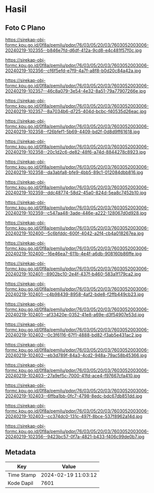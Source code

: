 # Hasil

## Foto C Plano

https://sirekap-obj-formc.kpu.go.id/0f8a/pemilu/pdpr/76/03/05/20/03/7603052003006-20240219-102355--b846e7fd-d6df-412a-9cd8-e4c481f57f0c.jpg

https://sirekap-obj-formc.kpu.go.id/0f8a/pemilu/pdpr/76/03/05/20/03/7603052003006-20240219-102356--cf6f5efd-e7f9-4a7f-a8f8-b0d20c84a42a.jpg

https://sirekap-obj-formc.kpu.go.id/0f8a/pemilu/pdpr/76/03/05/20/03/7603052003006-20240219-102357--46c8a079-3e54-4e32-8a51-79a77907266e.jpg

https://sirekap-obj-formc.kpu.go.id/0f8a/pemilu/pdpr/76/03/05/20/03/7603052003006-20240219-102357--8a7034b6-d725-404d-bcbc-f40535d26eac.jpg

https://sirekap-obj-formc.kpu.go.id/0f8a/pemilu/pdpr/76/03/05/20/03/7603052003006-20240219-102358--f26bfef1-5b69-4409-bd2f-0d8d9ff61618.jpg

https://sirekap-obj-formc.kpu.go.id/0f8a/pemilu/pdpr/76/03/05/20/03/7603052003006-20240219-102358--20c1d2c6-de82-48f6-a74d-8844278c8923.jpg

https://sirekap-obj-formc.kpu.go.id/0f8a/pemilu/pdpr/76/03/05/20/03/7603052003006-20240219-102358--da3abfa8-bfe9-4bb5-89c1-012084dbb816.jpg

https://sirekap-obj-formc.kpu.go.id/0f8a/pemilu/pdpr/76/03/05/20/03/7603052003006-20240219-102359--ddc48774-58d2-45a0-824d-5ea8c7452b10.jpg

https://sirekap-obj-formc.kpu.go.id/0f8a/pemilu/pdpr/76/03/05/20/03/7603052003006-20240219-102359--c547aa48-3ade-446e-a222-128067d0d928.jpg

https://sirekap-obj-formc.kpu.go.id/0f8a/pemilu/pdpr/76/03/05/20/03/7603052003006-20240219-102400--5c6bfddc-600f-4042-a2f4-cb4a018267ea.jpg

https://sirekap-obj-formc.kpu.go.id/0f8a/pemilu/pdpr/76/03/05/20/03/7603052003006-20240219-102400--16e46ea7-611b-4e4f-a6db-908160b86ffe.jpg

https://sirekap-obj-formc.kpu.go.id/0f8a/pemilu/pdpr/76/03/05/20/03/7603052003006-20240219-102401--8902bc10-2e4f-437f-b460-583a1f179ca2.jpg

https://sirekap-obj-formc.kpu.go.id/0f8a/pemilu/pdpr/76/03/05/20/03/7603052003006-20240219-102401--c4b98439-8958-4af2-bde8-f2ffb449cb23.jpg

https://sirekap-obj-formc.kpu.go.id/0f8a/pemilu/pdpr/76/03/05/20/03/7603052003006-20240219-102401--af33420e-0352-41e8-a69e-d3f54907e53d.jpg

https://sirekap-obj-formc.kpu.go.id/0f8a/pemilu/pdpr/76/03/05/20/03/7603052003006-20240219-102402--0c3f6116-67f1-4888-bd82-f3ab5e431ac2.jpg

https://sirekap-obj-formc.kpu.go.id/0f8a/pemilu/pdpr/76/03/05/20/03/7603052003006-20240219-102402--eb3d789f-84a3-4cd2-948a-79ac58b45366.jpg

https://sirekap-obj-formc.kpu.go.id/0f8a/pemilu/pdpr/76/03/05/20/03/7603052003006-20240219-102403--27a9ef5c-7000-41fd-ace4-f97667cfa410.jpg

https://sirekap-obj-formc.kpu.go.id/0f8a/pemilu/pdpr/76/03/05/20/03/7603052003006-20240219-102403--6ffba1bb-0fc7-4798-8edc-bdc67db851dd.jpg

https://sirekap-obj-formc.kpu.go.id/0f8a/pemilu/pdpr/76/03/05/20/03/7603052003006-20240219-102403--cc374dc0-131c-497f-8bce-537f8962a14d.jpg

https://sirekap-obj-formc.kpu.go.id/0f8a/pemilu/pdpr/76/03/05/20/03/7603052003006-20240219-102356--9423bc57-0f7a-4821-b433-f406c99de0b7.jpg


## Metadata

| Key        | Value               |
| ---------- | ------------------- |
| Time Stamp | 2024-02-19 11:03:12 |
| Kode Dapil | 7601                |



